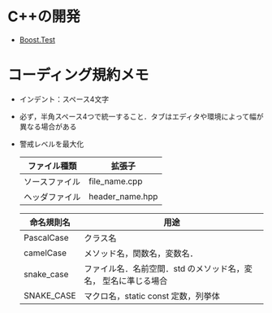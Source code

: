 # C++の開発

- [Boost.Test](https://www.boost.org/doc/libs/1_74_0/libs/test/doc/html/index.html)

# コーディング規約メモ

- インデント：スペース4文字
- 必ず，半角スペース4つで統一すること．タブはエディタや環境によって幅が異なる場合がある
- 警戒レベルを最大化

    |ファイル種類 | 拡張子 |
    | --- | --- |
    |ソースファイル | file_name.cpp |
    |ヘッダファイル | header_name.hpp |

    | 命名規則名 | 用途 |
    | --- | --- |
    | PascalCase | クラス名 |
    | camelCase | メソッド名，関数名，変数名． |
    | snake_case | ファイル名．名前空間．std のメソッド名，変名，  型名に準じる場合 |
    | SNAKE_CASE | マクロ名，static const 定数，列挙体 |
